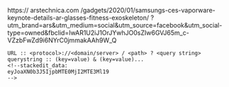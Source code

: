 https://
arstechnica.com
/gadgets/2020/01/samsungs-ces-vaporware-keynote-details-ar-glasses-fitness-exoskeleton/
?
utm_brand=ars&utm_medium=social&utm_source=facebook&utm_social-type=owned&fbclid=IwAR1U2iJ1OrJYwhJO0sZIw6GVJ65m_c-VZzbFwZd9i6NYrC0jmmakAAh9W_Q


```
URL :: <protocol>://<domain/server> / <path> ? <query string>
querystring :: (key=value) & (key=value)...
<!--stackedit_data:
eyJoaXN0b3J5IjpbMTE0MjI2MTE3Ml19
-->